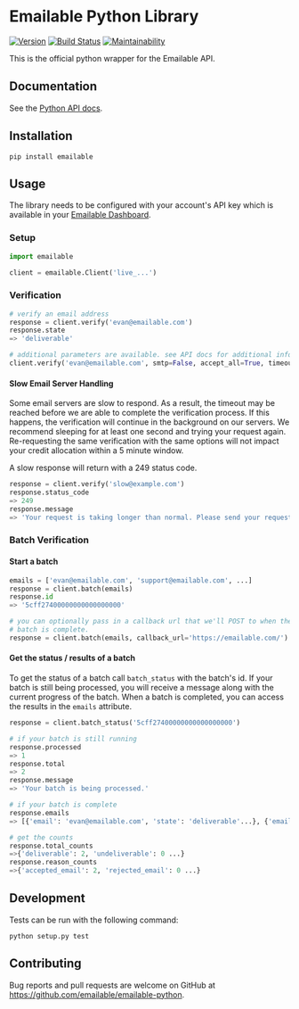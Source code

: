 # Emailable Python Library

[![Version](https://img.shields.io/pypi/v/emailable.svg)](https://pypi.org/project/emailable/)
[![Build Status](https://travis-ci.com/emailable/emailable-python.svg)](https://travis-ci.com/emailable/emailable-python)
[![Maintainability](https://api.codeclimate.com/v1/badges/dcb962c96795974051fc/maintainability)](https://codeclimate.com/github/emailable/emailable-python/maintainability)

This is the official python wrapper for the Emailable API.

## Documentation

See the [Python API docs](https://emailable.com/docs/api/?python).

## Installation

```shell
pip install emailable
```

## Usage

The library needs to be configured with your account's API key which is available in your [Emailable Dashboard](https://app.emailable.com/api).

### Setup

```python
import emailable

client = emailable.Client('live_...')
```

### Verification

```python
# verify an email address
response = client.verify('evan@emailable.com')
response.state
=> 'deliverable'

# additional parameters are available. see API docs for additional info.
client.verify('evan@emailable.com', smtp=False, accept_all=True, timeout=25)
```

#### Slow Email Server Handling

Some email servers are slow to respond. As a result, the timeout may be reached
before we are able to complete the verification process. If this happens, the
verification will continue in the background on our servers. We recommend
sleeping for at least one second and trying your request again. Re-requesting
the same verification with the same options will not impact your credit
allocation within a 5 minute window.

A slow response will return with a 249 status code.

```python
response = client.verify('slow@example.com')
response.status_code
=> 249
response.message
=> 'Your request is taking longer than normal. Please send your request again.'
```

### Batch Verification

#### Start a batch

```python
emails = ['evan@emailable.com', 'support@emailable.com', ...]
response = client.batch(emails)
response.id
=> '5cff27400000000000000000'

# you can optionally pass in a callback url that we'll POST to when the
# batch is complete.
response = client.batch(emails, callback_url='https://emailable.com/')
```

#### Get the status / results of a batch

To get the status of a batch call `batch_status` with the batch's id. If your batch is still being processed, you will receive a message along with the current progress of the batch. When a batch is completed, you can access the results in the `emails` attribute.

```python
response = client.batch_status('5cff27400000000000000000')

# if your batch is still running
response.processed
=> 1
response.total
=> 2
response.message
=> 'Your batch is being processed.'

# if your batch is complete
response.emails
=> [{'email': 'evan@emailable.com', 'state': 'deliverable'...}, {'email': 'support@emailable.com', 'state': 'deliverable'...}...]

# get the counts
response.total_counts
=>{'deliverable': 2, 'undeliverable': 0 ...}
response.reason_counts
=>{'accepted_email': 2, 'rejected_email': 0 ...}
```

## Development

Tests can be run with the following command:

```shell
python setup.py test
```

## Contributing

Bug reports and pull requests are welcome on GitHub at https://github.com/emailable/emailable-python.
